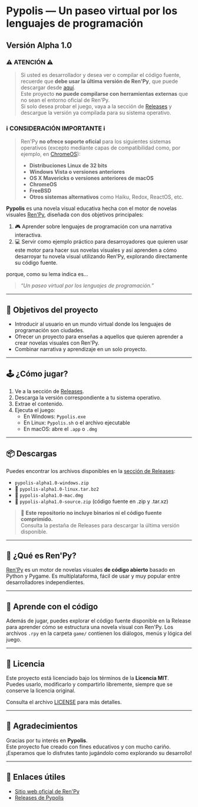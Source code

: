 # Pypolis — Un paseo virtual por los lenguajes de programación

## **Versión Alpha 1.0**

### ⚠️ **ATENCIÓN** ⚠️

> Si usted es desarrollador y desea ver o compilar el código fuente, recuerde que **debe usar la última versión de Ren'Py**, que puede descargar desde [aquí](https://www.renpy.org/latest.html).  
> Este proyecto **no puede compilarse con herramientas externas** que no sean el entorno oficial de Ren'Py.  
> Si solo desea probar el juego, vaya a la sección de [Releases](https://github.com/D1234LOL/Pypolis/releases) y descargue la versión ya compilada para su sistema operativo.

### ℹ️ **CONSIDERACIÓN IMPORTANTE** ℹ️

> Ren'Py **no ofrece soporte oficial** para los siguientes sistemas operativos (excepto mediante capas de compatibilidad como, por ejemplo, en [ChromeOS](https://www.renpy.org/doc/html/chromeos.html)):
>
> - **Distribuciones Linux de 32 bits**
> - **Windows Vista o versiones anteriores**
> - **OS X Mavericks o versiones anteriores de macOS**
> - **ChromeOS**
> - **FreeBSD**
> - **Otros sistemas alternativos** como Haiku, Redox, ReactOS, etc.


**Pypolis** es una novela visual educativa hecha con el motor de novelas visuales [Ren'Py](https://www.renpy.org/), diseñada con dos objetivos principales:

1. 🎮 Aprender sobre lenguajes de programación con una narrativa interactiva.
2. 💻 Servir como ejemplo práctico para desarroyadores que quieren usar este motor para hacer sus novelas visuales y así aprenden a cómo desarroyar tu novela visual utilizando Ren'Py, explorando directamente su código fuente.

porque, como su lema indica es...

> *“Un paseo virtual por los lenguajes de programación.”*

---

## 🎯 Objetivos del proyecto

- Introducir al usuario en un mundo virtual donde los lenguajes de programación son ciudades.
- Ofrecer un proyecto para enseñas a aquellos que quieren aprender a crear novelas visuales con Ren'Py.
- Combinar narrativa y aprendizaje en un solo proyecto.

---

## 🕹️ ¿Cómo jugar?

1. Ve a la sección de [Releases](https://github.com/D1234LOL/Pypolis/releases).
2. Descarga la versión correspondiente a tu sistema operativo.
3. Extrae el contenido.
4. Ejecuta el juego:
   - En Windows: `Pypolis.exe`
   - En Linux: `Pypolis.sh` o el archivo ejecutable
   - En macOS: abre el `.app` o `.dmg`

---

## 📦 Descargas

Puedes encontrar los archivos disponibles en la [sección de Releases](https://github.com/D1234LOL/Pypolis/releases):

- `pypolis-alpha1.0-windows.zip`
- 🐧 `pypolis-alpha1.0-linux.tar.bz2`
- 🍎 `pypolis-alpha1.0-mac.dmg`
- 📁 `pypolis-alpha1.0-source.zip` (código fuente en .zip y .tar.xz)

> 📁 **Este repositorio no incluye binarios ni el código fuente comprimido.**  
> Consulta la pestaña de Releases para descargar la última versión disponible.

---

## 🧠 ¿Qué es Ren'Py?

[Ren'Py](https://www.renpy.org/) es un motor de novelas visuales **de código abierto** basado en Python y Pygame. Es multiplataforma, fácil de usar y muy popular entre desarrolladores independientes.

---

## 🧩 Aprende con el código

Además de jugar, puedes explorar el código fuente disponible en la Release para aprender cómo se estructura una novela visual con Ren'Py. Los archivos `.rpy` en la carpeta `game/` contienen los diálogos, menús y lógica del juego.

---

## 📃 Licencia

Este proyecto está licenciado bajo los términos de la **Licencia MIT**.  
Puedes usarlo, modificarlo y compartirlo libremente, siempre que se conserve la licencia original.

Consulta el archivo [LICENSE](./LICENSE) para más detalles.

---

## 🙌 Agradecimientos

Gracias por tu interés en **Pypolis**.  
Este proyecto fue creado con fines educativos y con mucho cariño. ¡Esperamos que lo disfrutes tanto jugándolo como explorando su desarrollo!

---

## 🔗 Enlaces útiles

- [Sitio web oficial de Ren'Py](https://www.renpy.org/)
- [Releases de Pypolis](https://github.com/D1234LOL/Pypolis/releases)
